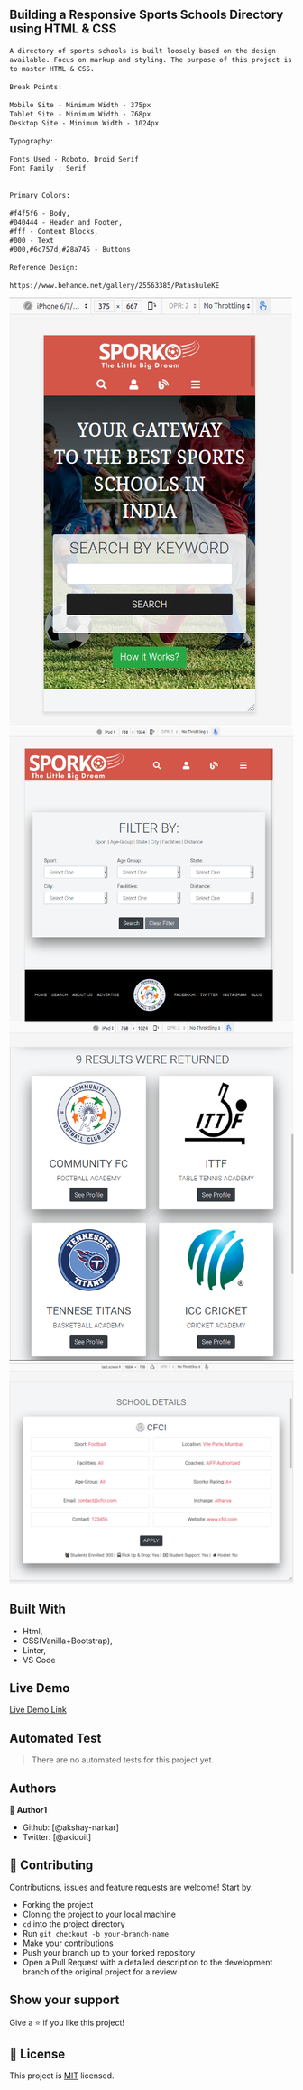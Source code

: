 ## Building a Responsive Sports Schools Directory using HTML & CSS

    A directory of sports schools is built loosely based on the design available. Focus on markup and styling. The purpose of this project is to master HTML & CSS.

    Break Points:

    Mobile Site - Minimum Width - 375px
    Tablet Site - Minimum Width - 768px
    Desktop Site - Minimum Width - 1024px

    Typography:

    Fonts Used - Roboto, Droid Serif
    Font Family : Serif


    Primary Colors:

    #f4f5f6 - Body,
    #040444 - Header and Footer,
    #fff - Content Blocks,
    #000 - Text
    #000,#6c757d,#28a745 - Buttons

    Reference Design:

    https://www.behance.net/gallery/25563385/PatashuleKE

![Screenshot](assets/mobilesite.png "Screenshot of Mobile First Homepage")
<br>
![Screenshot](assets/tablet.png "Screenshot of Search Page in Tablet")
<br>
![Screenshot](assets/tablet-results.png "Screenshot of Results Page in Tablet")
<br>
![Screenshot](assets/desktop-school.png "Screenshot of School Detail on Desktop")
<br>

## Built With

- Html,
- CSS(Vanilla+Bootstrap),
- Linter,
- VS Code

## Live Demo

[Live Demo Link](https://raw.githack.com/akshay-narkar/Directory-Capstone-Project/development/index.html)

## Automated Test

> There are no automated tests for this project yet.

## Authors

👤 **Author1**

- Github: [@akshay-narkar]
- Twitter: [@akidoit]

## 🤝 Contributing

Contributions, issues and feature requests are welcome! Start by:

- Forking the project
- Cloning the project to your local machine
- `cd` into the project directory
- Run `git checkout -b your-branch-name`
- Make your contributions
- Push your branch up to your forked repository
- Open a Pull Request with a detailed description to the development branch of the original project for a review

## Show your support

Give a :star: if you like this project!

## 📝 License

This project is [MIT](https://opensource.org/licenses/MIT) licensed.

